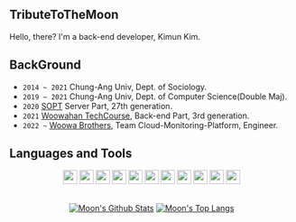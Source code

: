 ## TributeToTheMoon

Hello, there?
I'm a back-end developer, Kimun Kim.
 
## BackGround

- `2014 ~ 2021` Chung-Ang Univ, Dept. of Sociology.
- `2019 ~ 2021` Chung-Ang Univ, Dept. of Computer Science(Double Maj).
- `2020` [SOPT](http://sopt.org/wp/) Server Part, 27th generation.
- `2021` [Woowahan TechCourse](https://woowacourse.github.io/), Back-end Part, 3rd generation.
- `2022 ~` [Woowa Brothers](https://www.woowahan.com/), Team Cloud-Monitoring-Platform, Engineer. 

## Languages and Tools

<div align=center>
<code><img height="25" src="https://img.icons8.com/color/240/000000/java.png"></code>
<code><img height="25" src="https://img.icons8.com/color/240/000000/python.png"></code>
<code><img height="25" src="https://img.icons8.com/color/240/000000/c-programming.png"></code>
<code><img height="25" src="https://img.icons8.com/color/240/000000/javascript.png"></code>
<code><img height="25" src="https://img.icons8.com/color/240/000000/typescript.png"></code>
<code><img height="25" src="https://img.icons8.com/color/240/000000/spring-logo.png"></code>
<code><img height="25" src="https://img.icons8.com/color/240/000000/mysql-logo.png"></code>
<code><img height="25" src="https://img.icons8.com/color/240/000000/maria-db.png"></code>
<code><img height="25" src="https://img.icons8.com/color/240/000000/nodejs.png"></code>
<code><img height="25" src="https://img.icons8.com/color/240/000000/mac-logo.png"></code>
<code><img height="25" src="https://img.icons8.com/color/240/000000/amazon-web-services.png"></code>
</div>

</br>

<div align=center>
  
[![Moon's Github Stats](https://github-readme-stats.vercel.app/api?username=tributetothemoon&show_icons=true&theme=dark)](https://github.com/anuraghazra/github-readme-stats)
[![Moon's Top Langs](https://github-readme-stats.vercel.app/api/top-langs/?username=tributetothemoon&theme=dark&langs_count=8&layout=compact)](https://github.com/anuraghazra/github-readme-stats)

</div>

<!--
**tributetothemoon/tributetothemoon** is a ✨ _special_ ✨ repository because its `README.md` (this file) appears on your GitHub profile.

Here are some ideas to get you started:

- 🔭 I’m currently working on ...
- 🌱 I’m currently learning ...
- 👯 I’m looking to collaborate on ...
- 🤔 I’m looking for help with ...
- 💬 Ask me about ...
- 📫 How to reach me: ...
- 😄 Pronouns: ...
- ⚡ Fun fact: ...
-->
